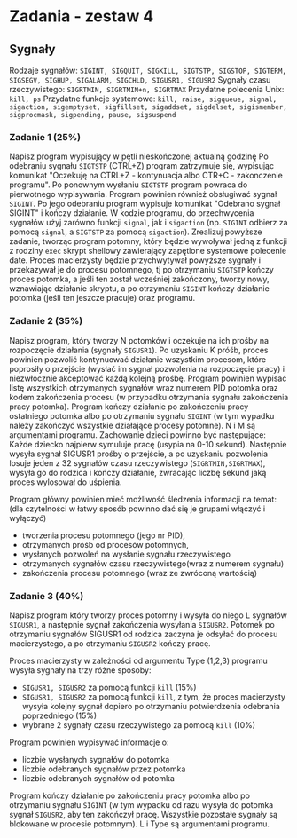 # Zadania - zestaw 4

## Sygnały

Rodzaje sygnałów: `SIGINT, SIGQUIT, SIGKILL, SIGTSTP, SIGSTOP, SIGTERM, SIGSEGV, SIGHUP, SIGALARM, SIGCHLD, SIGUSR1, SIGUSR2`
Sygnały czasu rzeczywistego: `SIGRTMIN, SIGRTMIN+n, SIGRTMAX`
Przydatne polecenia Unix: `kill, ps`
Przydatne funkcje systemowe: `kill, raise, sigqueue, signal, sigaction, sigemptyset, sigfillset, sigaddset, sigdelset, sigismember, sigprocmask, sigpending, pause, sigsuspend`

### Zadanie 1 (25%)

Napisz program wypisujący w pętli nieskończonej aktualną godzinę Po odebraniu sygnału `SIGTSTP` (CTRL+Z) program zatrzymuje się, wypisując komunikat "Oczekuję na CTRL+Z - kontynuacja albo CTR+C - zakonczenie programu". Po ponownym wysłaniu `SIGTSTP` program powraca do pierwotnego wypisywania.
Program powinien również obsługiwać sygnał `SIGINT`. Po jego odebraniu program wypisuje komunikat "Odebrano sygnał SIGINT" i kończy działanie. W kodzie programu, do przechwycenia sygnałów użyj zarówno funkcji `signal`, jak i `sigaction` (np. `SIGINT` odbierz za pomocą `signal`, a `SIGTSTP` za pomocą `sigaction`).
Zrealizuj powyższe zadanie, tworząc program potomny, który będzie wywoływał jedną z funkcji z rodziny `exec` skrypt shellowy zawierający zapętlone systemowe polecenie date. Proces macierzysty będzie przychwytywał powyższe sygnały i przekazywał je do procesu potomnego, tj po otrzymaniu `SIGTSTP` kończy proces potomka, a jeśli ten został wcześniej zakończony, tworzy nowy, wznawiając działanie skryptu, a po otrzymaniu `SIGINT` kończy działanie potomka (jeśli ten jeszcze pracuje) oraz programu.

### Zadanie 2 (35%)

Napisz program, który tworzy N potomków i oczekuje na ich prośby na rozpoczęcie działania (sygnały `SIGUSR1`). Po uzyskaniu K próśb, proces powinien pozwolić kontynuować działanie wszystkim procesom, które poprosiły o przejście (wysłać im sygnał pozwolenia na rozpoczęcie pracy) i niezwłocznie akceptować każdą kolejną prośbę. Program powinien wypisać listę wszystkich otrzymanych sygnałów wraz numerem PID potomka oraz kodem zakończenia procesu (w przypadku otrzymania sygnału zakończenia pracy potomka).
Program kończy działanie po zakończeniu pracy ostatniego potomka albo po otrzymaniu sygnału `SIGINT` (w tym wypadku należy zakończyć wszystkie działające procesy potomne).
N i M są argumentami programu.
Zachowanie dzieci powinno być następujące: Każde dziecko najpierw symuluje pracę (usypia na 0-10 sekund). Następnie wysyła sygnał SIGUSR1 prośby o przejście, a po uzyskaniu pozwolenia losuje jeden z 32 sygnałów czasu rzeczywistego  (`SIGRTMIN,SIGRTMAX`), wysyła go do rodzica i kończy działanie, zwracając liczbę sekund jaką proces wylosował do uśpienia.

Program główny powinien mieć możliwość śledzenia informacji na temat: (dla czytelności w łatwy sposób powinno dać się je grupami włączyć i wyłączyć)
- tworzenia procesu potomnego (jego nr PID),
- otrzymanych próśb od procesów potomnych,
- wysłanych pozwoleń na wysłanie sygnału rzeczywistego
- otrzymanych sygnałów czasu rzeczywistego(wraz z numerem sygnału)
- zakończenia procesu potomnego (wraz ze zwróconą wartością)

### Zadanie 3 (40%)

Napisz program który tworzy proces potomny i wysyła do niego L sygnałów `SIGUSR1`, a następnie sygnał zakończenia wysyłania `SIGUSR2`. Potomek po otrzymaniu sygnałów SIGUSR1 od rodzica zaczyna je odsyłać do procesu macierzystego, a po otrzymaniu `SIGUSR2` kończy pracę.

Proces macierzysty w zależności od argumentu Type (1,2,3) programu wysyła sygnały na trzy różne sposoby:
- `SIGUSR1, SIGUSR2` za pomocą funkcji `kill` (15%)
- `SIGUSR1, SIGUSR2` za pomocą funkcji `kill`, z tym, że proces macierzysty wysyła kolejny sygnał dopiero po otrzymaniu potwierdzenia odebrania poprzedniego (15%)
- wybrane 2 sygnały czasu rzeczywistego za pomocą `kill` (10%)

Program powinien wypisywać informacje o:
- liczbie wysłanych sygnałów do potomka
- liczbie odebranych sygnałów przez potomka
- liczbie odebranych sygnałów od potomka

Program kończy działanie po zakończeniu pracy potomka albo po otrzymaniu sygnału `SIGINT` (w tym wypadku od razu wysyła do potomka sygnał `SIGUSR2`, aby ten zakończył pracę. Wszystkie pozostałe sygnały są blokowane w procesie potomnym).
L i Type są argumentami programu.
